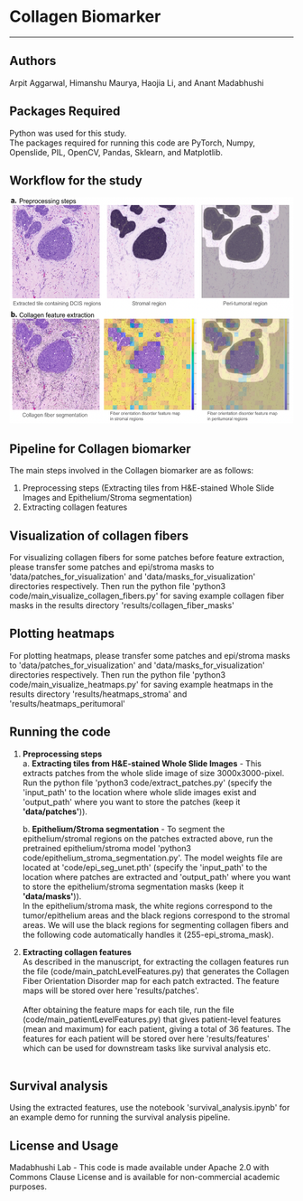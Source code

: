 # Collagen Biomarker

---


## Authors
Arpit Aggarwal, Himanshu Maurya, Haojia Li, and Anant Madabhushi<br>


## Packages Required
Python was used for this study.<br>
The packages required for running this code are PyTorch, Numpy, Openslide, PIL, OpenCV, Pandas, Sklearn, and Matplotlib.<br>


## Workflow for the study

<img src="example/workflow.png" width="600" height="400">


## Pipeline for Collagen biomarker
The main steps involved in the Collagen biomarker are as follows:
1. Preprocessing steps (Extracting tiles from H&E-stained Whole Slide Images and Epithelium/Stroma segmentation)
2. Extracting collagen features


## Visualization of collagen fibers
For visualizing collagen fibers for some patches before feature extraction, please transfer some patches and epi/stroma masks to 'data/patches_for_visualization' and 'data/masks_for_visualization' directories respectively. Then run the python file 'python3 code/main_visualize_collagen_fibers.py' for saving example collagen fiber masks in the results directory 'results/collagen_fiber_masks'


## Plotting heatmaps
For plotting heatmaps, please transfer some patches and epi/stroma masks to 'data/patches_for_visualization' and 'data/masks_for_visualization' directories respectively. Then run the python file 'python3 code/main_visualize_heatmaps.py' for saving example heatmaps in the results directory 'results/heatmaps_stroma' and 'results/heatmaps_peritumoral'


## Running the code
1. <b>Preprocessing steps</b><br>
a. <b>Extracting tiles from H&E-stained Whole Slide Images</b> - This extracts patches from the whole slide image of size 3000x3000-pixel. Run the python file 'python3 code/extract_patches.py' (specify the 'input_path' to the location where whole slide images exist and 'output_path' where you want to store the patches (keep it <b>'data/patches'</b>)).<br>

    b. <b>Epithelium/Stroma segmentation</b> - To segment the epithelium/stromal regions on the patches extracted above, run the pretrained epithelium/stroma model 'python3 code/epithelium_stroma_segmentation.py'. The model weights file are located at 'code/epi_seg_unet.pth' (specify the 'input_path' to the location where patches are extracted and 'output_path' where you want to store the epithelium/stroma segmentation masks (keep it <b>'data/masks'</b>)).<br>
In the epithelium/stroma mask, the white regions correspond to the tumor/epithelium areas and the black regions correspond to the stromal areas. We will use the black regions for segmenting collagen fibers and the following code automatically handles it (255-epi_stroma_mask).


2. <b>Extracting collagen features</b><br>
As described in the manuscript, for extracting the collagen features run the file (code/main_patchLevelFeatures.py) that generates the Collagen Fiber Orientation Disorder map for each patch extracted. The feature maps will be stored over here 'results/patches'.
<br><br>
After obtaining the feature maps for each tile, run the file (code/main_patientLevelFeatures.py) that gives patient-level features (mean and maximum) for each patient, giving a total of 36 features. The features for each patient will be stored over here 'results/features' which can be used for downstream tasks like survival analysis etc.<br><br>


## Survival analysis
Using the extracted features, use the notebook 'survival_analysis.ipynb' for an example demo for running the survival analysis pipeline.


## License and Usage
Madabhushi Lab - This code is made available under Apache 2.0 with Commons Clause License and is available for non-commercial academic purposes.